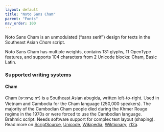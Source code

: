 ```yaml
---
layout: default
title: "Noto Sans Cham"
parent: "Fonts"
nav_order: 100
---
```

Noto Sans Cham is an unmodulated (“sans serif”) design for texts in the Southeast Asian _Cham_ script. 

Noto Sans Cham has multiple weights, contains 131 glyphs, 11 OpenType features, and supports 104 characters from 2 Unicode blocks: Cham, Basic Latin.


### Supported writing systems


#### Cham

Cham (<span class='autonym'>ꨀꨇꩉ ꨌꩌ</span>) is a Southeast Asian abugida, written left-to-right. Used in Vietnam and Cambodia for the Cham language (250,000 speakers). The majority of the Cambodian Cham people died during the Khmer Rouge regime in the 1970s or were forced to use the Cambodian language. Brahmic script. Needs software support for complex text layout (shaping). Read more on [ScriptSource](https://scriptsource.org/scr/Cham), [Unicode](https://www.unicode.org/versions/Unicode13.0.0/ch16.pdf#G55659), [Wikipedia](https://en.wikipedia.org/wiki/ISO_15924:Cham), [Wiktionary](https://en.wiktionary.org/wiki/Category:Cham_script), [r12a](https://r12a.github.io/scripts/links?iso=Cham).

